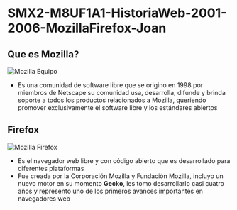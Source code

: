 # SMX2-M8UF1A1-HistoriaWeb-2001-2006-MozillaFirefox-Joan
## Que es Mozilla?
![Mozilla Equipo](C:/Repositorios/SMX2-M8UF1A1-HistoriaWeb-2004-MozillaFirefox-Joan)
- Es una comunidad de software libre que se origino en 1998 por miembros de Netscape
su comunidad usa, desarrolla, difunde y brinda soporte a todos los productos relacionados
a Mozilla, queriendo promover exclusivamente el software libre y los estándares abiertos 

## Firefox
![Mozilla Firefox](C:/Repositorios/SMX2-M8UF1A1-HistoriaWeb-2004-MozillaFirefox-Joan)
- Es el navegador web libre y con código abierto que es desarrollado para diferentes 
plataformas
- Fue creada por la Corporación Mozilla y Fundación Mozilla, incluyo un nuevo motor en
su momento **Gecko**, les tomo desarrollarlo casi cuatro años y represento uno de los
primeros avances importantes en navegadores web   









